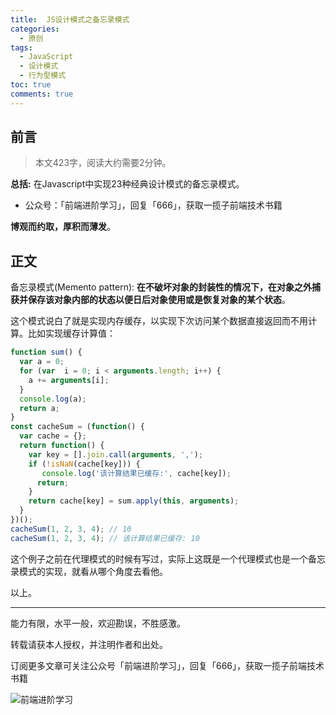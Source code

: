 ```yaml
---
title:  JS设计模式之备忘录模式
categories:
  - 原创
tags:
  - JavaScript
  - 设计模式
  - 行为型模式
toc: true
comments: true
---
```


## 前言

> 本文423字，阅读大约需要2分钟。

**总括:** 在Javascript中实现23种经典设计模式的备忘录模式。

- 公众号：「前端进阶学习」，回复「666」，获取一揽子前端技术书籍

**博观而约取，厚积而薄发**。

<!-- more -->

## 正文

备忘录模式(Memento pattern):   **在不破坏对象的封装性的情况下，在对象之外捕获并保存该对象内部的状态以便日后对象使用或是恢复对象的某个状态**。

这个模式说白了就是实现内存缓存，以实现下次访问某个数据直接返回而不用计算。比如实现缓存计算值：

```js
function sum() {
  var a = 0;
  for (var  i = 0; i < arguments.length; i++) {
    a += arguments[i];
  }
  console.log(a);
  return a;
}
const cacheSum = (function() {
  var cache = {};
  return function() {
    var key = [].join.call(arguments, ',');
    if (!isNaN(cache[key])) {
       console.log('该计算结果已缓存:', cache[key]);
      return;
    }
    return cache[key] = sum.apply(this, arguments);
  }
})();
cacheSum(1, 2, 3, 4); // 10
cacheSum(1, 2, 3, 4); // 该计算结果已缓存: 10
```

这个例子之前在代理模式的时候有写过，实际上这既是一个代理模式也是一个备忘录模式的实现，就看从哪个角度去看他。

以上。

---

能力有限，水平一般，欢迎勘误，不胜感激。

转载请获本人授权，并注明作者和出处。

订阅更多文章可关注公众号「前端进阶学习」，回复「666」，获取一揽子前端技术书籍

![前端进阶学习](https://image.damonare.cn/qianduanjinjie.png)